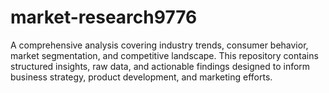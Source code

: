 # market-research9776
A comprehensive analysis covering industry trends, consumer behavior, market segmentation, and competitive landscape. This repository contains structured insights, raw data, and actionable findings designed to inform business strategy, product development, and marketing efforts.  
